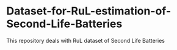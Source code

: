# Dataset-for-RuL-estimation-of-Second-Life-Batteries
This repository deals with RuL dataset of Second Life Batteries
